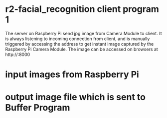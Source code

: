# r2-facial_recognition client program 1
The server on Raspberry Pi send jpg image from Camera Module to client.
It is always listening to incoming connection from client, and is manually triggered by
accessing the address to get instant image captured by the Raspberry Pi Camera Module.
The image can be accessed on browsers at http://<Raspberry Pi IP>:8000
# input images from Raspberry Pi
# output image file which is sent to Buffer Program

